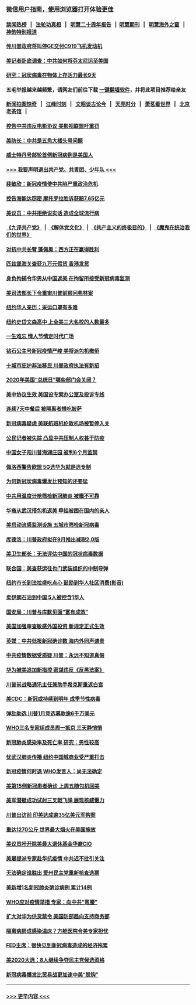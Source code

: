 ### [微信用户指南，使用浏览器打开体验更佳](https://github.com/gfw-breaker/banned-news1/blob/master/indexes/wechat-guide.md?t=0)
#### [禁闻热榜](热点新闻.md?t=0)  &nbsp;&nbsp;|&nbsp;&nbsp; [法轮功真相](https://github.com/gfw-breaker/truth/blob/master/README.md?t=0) &nbsp;&nbsp;|&nbsp;&nbsp; [明慧二十周年报告](https://github.com/gfw-breaker/mh-reports/blob/master/README.md?t=0) &nbsp;&nbsp;|&nbsp;&nbsp;[明慧期刊](https://github.com/gfw-breaker/mh-qikan) &nbsp;&nbsp;|&nbsp;&nbsp; [明慧海外之窗](https://github.com/gfw-breaker/mh-news/blob/master/README.md?t=0) &nbsp;&nbsp;|&nbsp;&nbsp; [神韵特别报道](https://github.com/gfw-breaker/mh-news/blob/master/shenyun.md?t=0)
#### [传川普政府将叫停GE交付C919飞机发动机](../pages/nsc412/n11871600.md?t=02161122) 
#### [美记者卧底调查：中共如何将芬太尼运至美国](../pages/nsc412/n11871821.md?t=02161122) 
#### [研究：冠状病毒在物体上存活力最长9天](../pages/nsc412/n11871871.md?t=02161122) 
#### 五毛举报越来越频繁，请网友们前往下载 [一键翻墙软件](https://github.com/gfw-breaker/ssr-accounts)，并将此项目推荐给亲友
#### [新闻拍案惊奇](https://github.com/gfw-breaker/banned-news1/blob/master/pages/link4.md) &nbsp;&nbsp;|&nbsp;&nbsp; [江峰时刻](https://github.com/gfw-breaker/banned-news1/blob/master/pages/link4.md) &nbsp;&nbsp;|&nbsp;&nbsp; [文昭谈古论今](https://github.com/gfw-breaker/banned-news1/blob/master/pages/link4.md) &nbsp;&nbsp;|&nbsp;&nbsp; [天亮时分](https://github.com/gfw-breaker/banned-news1/blob/master/pages/link4.md) &nbsp;&nbsp;|&nbsp;&nbsp; [萧茗看世界](https://github.com/gfw-breaker/banned-news1/blob/master/pages/link4.md) &nbsp;&nbsp;|&nbsp;&nbsp; [北京老茶馆](https://github.com/gfw-breaker/banned-news1/blob/master/pages/link4.md) &nbsp;&nbsp;|&nbsp;&nbsp; 
#### [控告中共违反电影协议 美影视联盟吁重罚](../pages/nsc412/n11871820.md?t=02161122) 
#### [美防长：中共是五角大楼头号问题](../pages/nsc412/n11871768.md?t=02161122) 
#### [威士特丹号邮轮首例新冠病例是美国人](../pages/nsc412/n11871731.md?t=02161122) 
#### [>>> 我要声明退出共产党、共青团、少年队 <<<](https://github.com/begood0513/goodnews/blob/master/quit/letter.md) 
#### [裴敏欣：新冠疫情使中共陷严重政治危机](../pages/nsc412/n11871514.md?t=02161122) 
#### [控告海能达窃密 摩托罗拉胜诉获赔7.65亿元](../pages/nsc412/n11871594.md?t=02161122) 
#### [美议员：中共拒绝说实话 造成全球流行病](../pages/nsc412/n11871582.md?t=02161122) 
#### [《九评共产党》](https://github.com/begood0513/9ping.md/blob/master/README.md) &nbsp;|&nbsp; [《解体党文化》](../../../../jtdwh.md/blob/master/README.md)  &nbsp;|&nbsp; [《共产主义的终极目的》](../../../../gczydzjmd.md/blob/master/README.md) &nbsp;|&nbsp; [《魔鬼在统治我们的世界》](../../../../mgztzwmdsj.md/blob/master/README.md) 
#### [对抗中共长臂 蓬佩奥：西方正在赢得胜利](../pages/nsc412/n11871500.md?t=02161122) 
#### [匹兹堡海关查获九万元假货 香港发货](../pages/nsc412/n11870716.md?t=02161122) 
#### [身负拘捕令华男从中国返美  在拘留所接受新冠病毒监测](../pages/nsc412/n11870710.md?t=02161122) 
#### [美司法部长下令重审川普前顾问弗林案](../pages/nsc412/n11870258.md?t=02161122) 
#### [纽约华人亲历：采运口罩有多难](../pages/nsc412/n11870531.md?t=02161122) 
#### [纽约史岱文森高中  上全美三大名校的人数最多](../pages/nsc412/n11870557.md?t=02161122) 
#### [一生难忘 情人节情定时代广场](../pages/nsc412/n11870536.md?t=02161122) 
#### [钻石公主号新冠疫情严峻 美将派包机撤侨](../pages/nsc412/n11870505.md?t=02161122) 
#### [十城市庇护非法移民 川普政府执法有新招](../pages/nsc412/n11870410.md?t=02161122) 
#### [2020年美国“总统日”哪些部门会关闭？](../pages/nsc412/n11870148.md?t=02161122) 
#### [美中协议生效 美国设专案办公室及投诉专线](../pages/nsc412/n11870266.md?t=02161122) 
#### [连续7天中餐后 被隔离者想吃披萨](../pages/nsc412/n11870243.md?t=02161122) 
#### [新冠病毒疑虑 美联航班机伦敦机场被暂停入关](../pages/nsc412/n11870015.md?t=02161122) 
#### [公民记者被失踪 凸显中共压制人权甚于防疫](../pages/nsc412/n11870042.md?t=02161122) 
#### [中国女子闯川普海湖庄园 被判6个月监禁](../pages/nsc412/n11869919.md?t=02161122) 
#### [佩洛西警告欧盟 5G选华为就是选专制](../pages/nsc412/n11869898.md?t=02161122) 
#### [为何新冠状病毒爆发比预知的还要猛](../pages/nsc412/n11869828.md?t=02161122) 
#### [中共用温度计枪筛检新冠肺炎 被曝不可靠](../pages/nsc412/n11869707.md?t=02161122) 
#### [华裔从武汉搭包机返美 牵挂被困在国内的亲人](../pages/nsc412/n11869711.md?t=02161122) 
#### [美启动流感监测设施 五城市筛检新冠病毒](../pages/nsc412/n11869689.md?t=02161122) 
#### [库德洛：川普政府拟在9月推出减税2.0版](../pages/nsc412/n11869627.md?t=02161122) 
#### [美卫生部长：无法评估中国的冠状病毒数据](../pages/nsc412/n11869301.md?t=02161122) 
#### [联合国：美查获运往也门武装组织的中制导弹](../pages/nsc412/n11868677.md?t=02161122) 
#### [纽约市长到法拉盛吃点心  鼓励到华人社区消费(影音)](../pages/nsc412/n11868197.md?t=02161122) 
#### [卖伊朗石油到中国  5人被控含1华人](../pages/nsc412/n11867988.md?t=02161122) 
#### [国安局：川普与库默见面“富有成效”](../pages/nsc412/n11867976.md?t=02161122) 
#### [美国加强审查敏感外国投资 新规定正式生效](../pages/nsc412/n11868041.md?t=02161122) 
#### [英媒：中共低报新冠确诊数 海内外同声谴责](../pages/nsc412/n11867421.md?t=02161122) 
#### [中共疫情数据受质疑 川普：永远不知道真假](../pages/nsc412/n11867195.md?t=02161122) 
#### [华为被美追加新指控 密谋违反《反黑法案》](../pages/nsc412/n11867191.md?t=02161122) 
#### [川普前战略通讯主任兼助手希克斯重返白宫](../pages/nsc412/n11867104.md?t=02161122) 
#### [美CDC：新冠或持续到明年 成季节性病毒](../pages/nsc412/n11867279.md?t=02161122) 
#### [弹劾助选 川普1月竞选募款逾6千万美元](../pages/nsc412/n11866950.md?t=02161122) 
#### [WHO三名专家组成员周一抵京 三天静悄悄](../pages/nsc412/n11866947.md?t=02161122) 
#### [新冠肺炎感染率及死亡率 研究：男性较高](../pages/nsc412/n11866956.md?t=02161122) 
#### [忧武汉肺炎传播 纽约中国城商业受严重打击](../pages/nsc412/n11866902.md?t=02161122) 
#### [新冠疫情何时退 WHO发言人：尚无法确定](../pages/nsc412/n11866864.md?t=02161122) 
#### [美第15例新冠患者确诊 上周五随包机回美](../pages/nsc412/n11866852.md?t=02161122) 
#### [美军潜艇成功试射三叉戟飞弹 展现核威慑力](../pages/nsc412/n11866046.md?t=02161122) 
#### [川普出访前 印美达成逾35亿美元军购案](../pages/nsc412/n11865444.md?t=02161122) 
#### [重达1270公斤 世界最大烟火在美国施放](../pages/nsc412/n11865198.md?t=02161122) 
#### [美议员吁开除美最大退休基金华裔CIO](../pages/nsc412/n11865230.md?t=02161122) 
#### [美屡提派专家赴华抗疫情 中共迟不批引关注](../pages/nsc412/n11864719.md?t=02161122) 
#### [无法确定谁胜出 爱州民主党重新核查选票](../pages/nsc412/n11864830.md?t=02161122) 
#### [美新增1名新冠肺炎确诊病例 累计14例](../pages/nsc412/n11864893.md?t=02161122) 
#### [WHO应对疫情举措 专家：向中共“弯腰”](../pages/nsc412/n11864727.md?t=02161122) 
#### [扩大对华为供货禁令 美国防部趋向支持商务部](../pages/nsc412/n11864773.md?t=02161122) 
#### [隔离病房成感染温床？方舱医院令美专家担忧](../pages/nsc412/n11864575.md?t=02161122) 
#### [FED主席：很快见到新冠病毒造成的经济拖累](../pages/nsc412/n11864507.md?t=02161122) 
#### [美2020大选：8人继续争夺民主党候选资格](../pages/nsc412/n11864327.md?t=02161122) 
#### [新冠病毒爆发比贸易战更加速中美“脱钩”](../pages/nsc412/n11864470.md?t=02161122) 

----
#### [ >>> 更早内容 <<< ](../indexes/nsc412-earlier.md)
